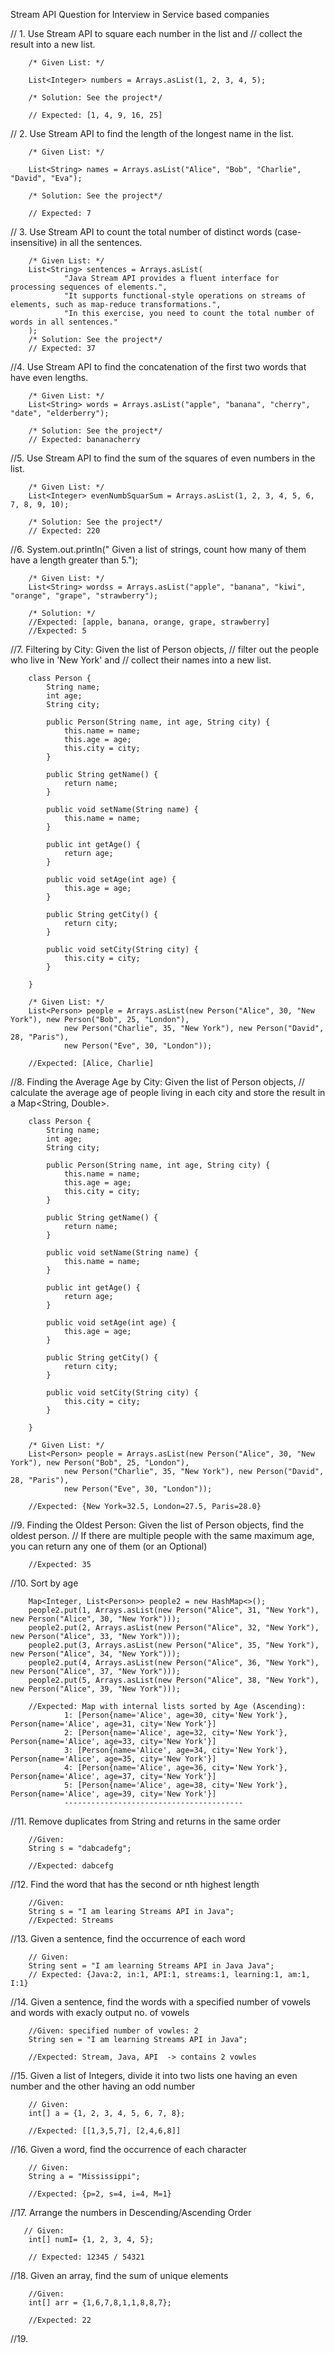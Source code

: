 Stream API Question for Interview in Service based companies


// 1. Use Stream API to square each number in the list and
// collect the result into a new list.

		/* Given List: */

		List<Integer> numbers = Arrays.asList(1, 2, 3, 4, 5);

		/* Solution: See the project*/

        // Expected: [1, 4, 9, 16, 25]

// 2. Use Stream API to find the length of the longest name in the list.

		/* Given List: */

		List<String> names = Arrays.asList("Alice", "Bob", "Charlie", "David", "Eva");

		/* Solution: See the project*/

		// Expected: 7


// 3. Use Stream API to count the total number of distinct words (case-insensitive) in all the sentences.

		/* Given List: */
		List<String> sentences = Arrays.asList(
                "Java Stream API provides a fluent interface for processing sequences of elements.",
                "It supports functional-style operations on streams of elements, such as map-reduce transformations.",
                "In this exercise, you need to count the total number of words in all sentences."
        );
		/* Solution: See the project*/
		// Expected: 37

//4.  Use Stream API to find the concatenation of the first two words that have even lengths.

		/* Given List: */
		List<String> words = Arrays.asList("apple", "banana", "cherry", "date", "elderberry");

		/* Solution: See the project*/
		// Expected: bananacherry
		
//5.  Use Stream API to find the sum of the squares of even numbers in the list.

		/* Given List: */
		List<Integer> evenNumbSquarSum = Arrays.asList(1, 2, 3, 4, 5, 6, 7, 8, 9, 10);

		/* Solution: See the project*/
		// Expected: 220


//6.  System.out.println(" Given a list of strings, count how many of them have a length greater than 5.");

        /* Given List: */
        List<String> wordss = Arrays.asList("apple", "banana", "kiwi", "orange", "grape", "strawberry");
 
        /* Solution: */
        //Expected: [apple, banana, orange, grape, strawberry]
        //Expected: 5
	 
//7.  Filtering by City: Given the list of Person objects,
		// filter out the people who live in 'New York' and
		// collect their names into a new list.

		class Person {
			String name;
			int age;
			String city;

			public Person(String name, int age, String city) {
				this.name = name;
				this.age = age;
				this.city = city;
			}

			public String getName() {
				return name;
			}

			public void setName(String name) {
				this.name = name;
			}

			public int getAge() {
				return age;
			}

			public void setAge(int age) {
				this.age = age;
			}

			public String getCity() {
				return city;
			}

			public void setCity(String city) {
				this.city = city;
			}

		}

        /* Given List: */
		List<Person> people = Arrays.asList(new Person("Alice", 30, "New York"), new Person("Bob", 25, "London"),
				new Person("Charlie", 35, "New York"), new Person("David", 28, "Paris"),
				new Person("Eve", 30, "London"));

        //Expected: [Alice, Charlie]

//8.  Finding the Average Age by City: Given the list of Person objects, 
//	  calculate the average age of people living in each city and store the result in a Map<String, Double>.

        class Person {
			String name;
			int age;
			String city;

			public Person(String name, int age, String city) {
				this.name = name;
				this.age = age;
				this.city = city;
			}

			public String getName() {
				return name;
			}

			public void setName(String name) {
				this.name = name;
			}

			public int getAge() {
				return age;
			}

			public void setAge(int age) {
				this.age = age;
			}

			public String getCity() {
				return city;
			}

			public void setCity(String city) {
				this.city = city;
			}

		}

        /* Given List: */
		List<Person> people = Arrays.asList(new Person("Alice", 30, "New York"), new Person("Bob", 25, "London"),
				new Person("Charlie", 35, "New York"), new Person("David", 28, "Paris"),
				new Person("Eve", 30, "London"));

		//Expected: {New York=32.5, London=27.5, Paris=28.0}


//9.  Finding the Oldest Person: Given the list of Person objects, find the oldest person. 
//	  If there are multiple people with the same maximum age, you can return any one of them (or an Optional<Person>)

		//Expected: 35

//10.  Sort by age

		Map<Integer, List<Person>> people2 = new HashMap<>();
        people2.put(1, Arrays.asList(new Person("Alice", 31, "New York"), new Person("Alice", 30, "New York")));
        people2.put(2, Arrays.asList(new Person("Alice", 32, "New York"), new Person("Alice", 33, "New York")));
        people2.put(3, Arrays.asList(new Person("Alice", 35, "New York"), new Person("Alice", 34, "New York")));
        people2.put(4, Arrays.asList(new Person("Alice", 36, "New York"), new Person("Alice", 37, "New York")));
        people2.put(5, Arrays.asList(new Person("Alice", 38, "New York"), new Person("Alice", 39, "New York")));	

        //Expected: Map with internal lists sorted by Age (Ascending):
				1: [Person{name='Alice', age=30, city='New York'}, Person{name='Alice', age=31, city='New York'}]
				2: [Person{name='Alice', age=32, city='New York'}, Person{name='Alice', age=33, city='New York'}]
				3: [Person{name='Alice', age=34, city='New York'}, Person{name='Alice', age=35, city='New York'}]
				4: [Person{name='Alice', age=36, city='New York'}, Person{name='Alice', age=37, city='New York'}]
				5: [Person{name='Alice', age=38, city='New York'}, Person{name='Alice', age=39, city='New York'}]
				----------------------------------------

//11.  Remove duplicates from String and returns in the same order   

        //Given:
        String s = "dabcadefg";
        
        //Expected: dabcefg

//12.   Find the word that has the second or nth highest length

        //Given: 
        String s = "I am learing Streams API in Java";
        //Expected: Streams

//13.  Given a sentence, find the occurrence of each word

		// Given:
		String sent = "I am learning Streams API in Java Java";
		// Expected: {Java:2, in:1, API:1, streams:1, learning:1, am:1, I:1} 
		
//14.  Given a sentence, find the words with a specified number of vowels and words with exacly output no. of vowels

		//Given: specified number of vowles: 2
		String sen = "I am learning Streams API in Java";
		
		//Expected: Stream, Java, API  -> contains 2 vowles

//15.  Given a list of Integers, divide it into two lists one having an even number and the other having an odd number
		
		// Given: 
		int[] a = {1, 2, 3, 4, 5, 6, 7, 8};
		
		//Expected: [[1,3,5,7], [2,4,6,8]]

//16.  Given a word, find the occurrence of each character

		// Given: 
		String a = "Mississippi";
		
		//Expected: {p=2, s=4, i=4, M=1}

//17.  Arrange the numbers in Descending/Ascending Order
	
	   // Given: 
		int[] numI= {1, 2, 3, 4, 5};
		
		// Expected: 12345 / 54321

//18.  Given an array, find the sum of unique elements
		
		//Given: 
		int[] arr = {1,6,7,8,1,1,8,8,7};
		
		//Expected: 22

//19.  		
		
		
		